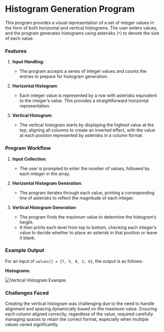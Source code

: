 # Histogram Generation Program

This program provides a visual representation of a set of integer values in the form of both horizontal and vertical histograms. The user enters values, and the program generates histograms using asterisks (`*`) to denote the size of each value.

### Features

1. **Input Handling**: 
   - The program accepts a series of integer values and counts the entries to prepare for histogram generation.

2. **Horizontal Histogram**:
   - Each integer value is represented by a row with asterisks equivalent to the integer’s value. This provides a straightforward horizontal representation.

3. **Vertical Histogram**:
   - The vertical histogram starts by displaying the highest value at the top, aligning all columns to create an inverted effect, with the value at each position represented by asterisks in a column format.

### Program Workflow

1. **Input Collection**:
   - The user is prompted to enter the number of values, followed by each integer in the array.

2. **Horizontal Histogram Generation**:
   - The program iterates through each value, printing a corresponding line of asterisks to reflect the magnitude of each integer.

3. **Vertical Histogram Generation**:
   - The program finds the maximum value to determine the histogram’s height.
   - It then prints each level from top to bottom, checking each integer’s value to decide whether to place an asterisk in that position or leave it blank.

### Example Output

For an input of `values[] = {7, 5, 8, 2, 6}`, the output is as follows:

**Histograms**:

![Vertical Histogram Example](image-1.png)

### Challenges Faced

Creating the vertical histogram was challenging due to the need to handle alignment and spacing dynamically based on the maximum value. Ensuring each column aligned correctly, regardless of the value, required carefully managing spaces to retain the correct format, especially when multiple values varied significantly.